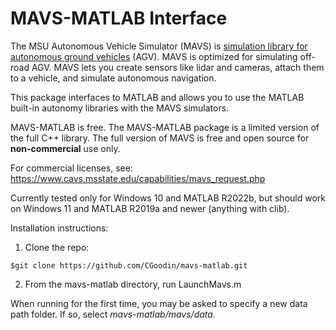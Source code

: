# MAVS-MATLAB Interface
The MSU Autonomous Vehicle Simulator (MAVS) is [simulation library for autonomous ground vehicles](https://www.cavs.msstate.edu/capabilities/mavs.php) (AGV). MAVS is optimized for simulating off-road AGV. MAVS lets you create sensors like lidar and cameras, attach them to a vehicle, and simulate autonomous navigation.

This package interfaces to MATLAB and allows you to use the MATLAB built-in autonomy libraries with the MAVS simulators. 

MAVS-MATLAB is free. The MAVS-MATLAB package is a limited version of the full C++ library. The full version of MAVS is free and open source for **non-commercial** use only. 

For commercial licenses, see:
 https://www.cavs.msstate.edu/capabilities/mavs_request.php

Currently tested only for Windows 10 and MATLAB R2022b, but should work on 
Windows 11 and MATLAB R2019a and newer (anything with clib).

Installation instructions:

1. Clone the repo: 
```
$git clone https://github.com/CGoodin/mavs-matlab.git
```
2. From the mavs-matlab directory, run LaunchMavs.m

When running for the first time, you may be asked to specify a new data 
path folder. If so, select *mavs-matlab/mavs/data*.